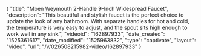 {
    "title": "Moen Weymouth 2-Handle 9-Inch Widespread Faucet",
    "description": "This beautiful and stylish faucet is the perfect choice to update the look of any bathroom. With separate handles for hot and cold, the temperature is very easy to adjust, and the spout sits high enough to work well in any sink.",
    "videoid": "162897933",
    "date_created": "1525361617",
    "date_modified": "1525963832",
    "type": "captivate",
    "layout": "video",
    "url": "\/v\/026508215982-video\/162897933"
}
